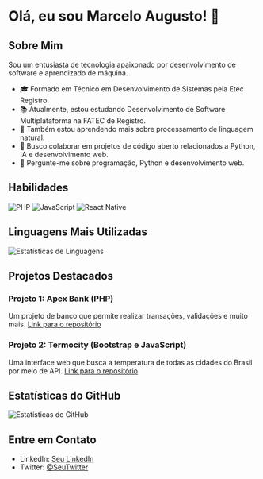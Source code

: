 # Olá, eu sou Marcelo Augusto! 👋

## Sobre Mim
Sou um entusiasta de tecnologia apaixonado por desenvolvimento de software e aprendizado de máquina.

- 🎓 Formado em Técnico em Desenvolvimento de Sistemas pela Etec Registro.
- 📚 Atualmente, estou estudando Desenvolvimento de Software Multiplataforma na FATEC de Registro.
- 🌱 Também estou aprendendo mais sobre processamento de linguagem natural.
- 👯 Busco colaborar em projetos de código aberto relacionados a Python, IA e desenvolvimento web.
- 💬 Pergunte-me sobre programação, Python e desenvolvimento web.

## Habilidades

![PHP](https://img.shields.io/badge/-PHP-777BB4?style=flat-square&logo=php&logoColor=white)
![JavaScript](https://img.shields.io/badge/-JavaScript-F7DF1E?style=flat-square&logo=javascript&logoColor=black)
![React Native](https://img.shields.io/badge/-React%20Native-61DAFB?style=flat-square&logo=react&logoColor=white)

## Linguagens Mais Utilizadas

![Estatísticas de Linguagens](https://github-readme-stats.vercel.app/api/top-langs/?username=marcelitos1v9&layout=compact&theme=dark)

## Projetos Destacados

### Projeto 1: Apex Bank (PHP)
Um projeto de banco que permite realizar transações, validações e muito mais. [Link para o repositório](link_do_repositorio_apex)

### Projeto 2: Termocity (Bootstrap e JavaScript)
Uma interface web que busca a temperatura de todas as cidades do Brasil por meio de API. [Link para o repositório](link_do_repositorio_termocity)

## Estatísticas do GitHub

![Estatísticas do GitHub](https://github-readme-stats.vercel.app/api?username=marcelitos1v9&show_icons=true&theme=dark)

## Entre em Contato

- LinkedIn: [Seu LinkedIn](URL_do_LinkedIn)
- Twitter: [@SeuTwitter](URL_do_Twitter)